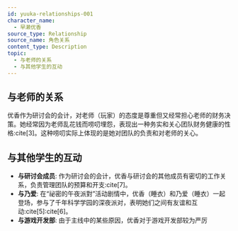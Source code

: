 ```yaml
---
id: yuuka-relationships-001
character_name:
  - 早濑优香
source_type: Relationship
source_name: 角色关系
content_type: Description
topic:
  - 与老师的关系
  - 与其他学生的互动
---
```

## 与老师的关系
优香作为研讨会的会计，对老师（玩家）的态度是尊重但又经常担心老师的财务决策。她经常因为老师乱花钱而唠叨埋怨，表现出一种务实和关心团队财务健康的性格:cite[3]。这种唠叨实际上体现的是她对团队的负责和对老师的关心。

## 与其他学生的互动
*   **与研讨会成员**: 作为研讨会的会计，优香与研讨会的其他成员有密切的工作关系，负责管理团队的预算和开支:cite[7]。
*   **与乃爱**: 在“祕密的午夜派對”活动剧情中，优香（睡衣）和乃爱（睡衣）一起登场，参与了千年科学学园的深夜派对，表明她们之间有友谊和互动:cite[5]:cite[6]。
*   **与游戏开发部**: 由于主线中的某些原因，优香对于游戏开发部较为严厉